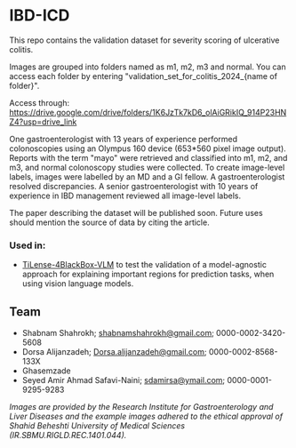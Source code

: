 # IBD-ICD

This repo contains the validation dataset for severity scoring of ulcerative colitis. 

Images are grouped into folders named as m1, m2, m3 and normal. You can access each folder by entering "validation_set_for_colitis_2024_{name of folder}".

Access through: https://drive.google.com/drive/folders/1K6JzTk7kD6_olAiGRikIQ_914P23HNZ4?usp=drive_link

One gastroenterologist with 13 years of experience performed colonoscopies using an Olympus 160 device (653*560 pixel image output). Reports with the term "mayo" were retrieved and classified into m1, m2, and m3, and normal colonoscopy studies were collected. To create image-level labels, images were labelled by an MD and a GI fellow. A gastroenterologist resolved discrepancies. A senior gastroenterologist with 10 years of experience in IBD management reviewed all image-level labels.

The paper describing the dataset will be published soon. Future uses should mention the source of data by citing the article. 


### Used in: 
- [TiLense-4BlackBox-VLM](https://github.com/Sdamirsa/TiLense-4BlackBox-VLM) to test the validation of a model-agnostic approach for explaining important regions for prediction tasks, when using vision language models. 

## Team

- Shabnam Shahrokh; shabnamshahrokh@gmail.com; 0000-0002-3420-5608
- Dorsa Alijanzadeh; Dorsa.alijanzadeh@gmail.com; 0000-0002-8568-133X
- Ghasemzade
- Seyed Amir Ahmad Safavi-Naini; sdamirsa@ymail.com; 0000-0001-9295-9283

_Images are provided by the Research Institute for Gastroenterology and Liver Diseases and the example images adhered to the ethical approval of Shahid Beheshti University of Medical Sciences (IR.SBMU.RIGLD.REC.1401.044)._
